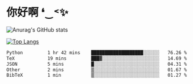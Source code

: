 # 你好啊 ❛‿˂✨

![Anurag's GitHub stats](https://github-readme-stats.vercel.app/api?username=ZombieFly&count_private=true&show_icons=true)

[![Top Langs](https://github-readme-stats.vercel.app/api/top-langs/?username=ZombieFly&layout=compact&count_private=true&hide=Ruby,makefile)](https://github.com/anuraghazra/github-readme-stats)

<!--START_SECTION:waka-->

```txt
Python         1 hr 42 mins    ███████████████████░░░░░░   76.26 %
TeX            19 mins         ███▓░░░░░░░░░░░░░░░░░░░░░   14.69 %
JSON           5 mins          █░░░░░░░░░░░░░░░░░░░░░░░░   04.31 %
Other          2 mins          ▒░░░░░░░░░░░░░░░░░░░░░░░░   01.67 %
BibTeX         1 min           ▒░░░░░░░░░░░░░░░░░░░░░░░░   01.27 %
```

<!--END_SECTION:waka-->
